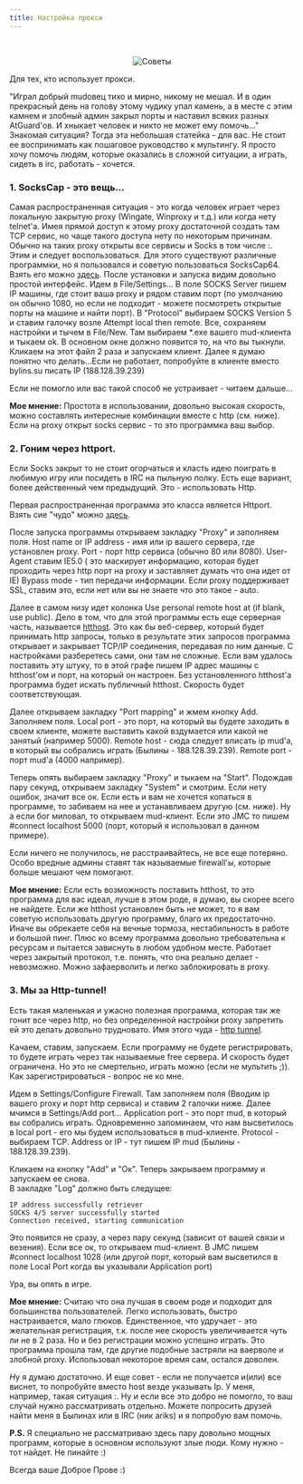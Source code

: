 ```yaml
---
title: Настройка прокси
---
```


&nbsp;

<p style='text-align: center'>
    <img src="/img/tit_advice.jpg" alt='Советы' />
</p>

Для тех, кто использует прокси.

"Играл добрый mudовец тихо и мирно, никому не мешал. И в один прекрасный день на голову этому чудику упал камень, а в месте с этим камнем и злобный админ закрыл порты и наставил всяких разных AtGuard'ов. И хныкает человек и никто не может ему помочь…"
Знакомая ситуация? Тогда эта небольшая статейка - для вас.
Не стоит ее воспринимать как пошаговое руководство к мультингу. Я просто хочу помочь людям, которые оказались в сложной ситуации, а играть, сидеть в irc, работать - хочется.

### 1. SocksCap - это вещь…

Самая распространенная ситуация - это когда человек играет через локальную закрытую proxy (Wingate, Winproxy и т.д.) или когда нету telnet'а. Имея прямой доступ к этому proxy достаточной создать там TCP сервис, но чаще такого доступа нету по некоторым причинам. Обычно на таких proxy открыты все сервисы и Socks в том числе :. Этим и следует воспользоваться.
Для этого существуют различные программки, но я пользовался и советую пользоваться
SocksCap64. Взять его можно [здесь](https://www.sockscap64.com/homepage/).
После установки и запуска видим довольно простой интерфейс. Идем в File/Settings…
В поле SOCKS Server пишем IP машины, где стоит ваша proxy и рядом ставим порт (по умолчанию он обычно 1080, но если не подходит - можете посмотреть открытые порты на машине и найти порт). В "Protocol" выбираем SOCKS Version 5 и ставим галочку возле Attempt local then remote. Все, сохраняем настройки и тычем в File/New. Там выбираем *.exe вашего mud-клиента и тыкаем ok. В основном окне должно появится то, на что вы тыкнули. Кликаем на этот файл 2 раза и запускаем клиент. Далее я думаю понятно что делать…Если не работает, попробуйте в клиенте вместо bylins.su писать IP (188.128.39.239)

Если не помогло или вас такой способ не устраивает - читаем дальше…

**Мое мнение:** Простота в использовании, довольно высокая скорость, можно составлять интересные комбинации вместе с http (см. ниже). Если на proxy открыт socks сервис - то это программка ваш выбор.

### 2. Гоним через httport.

Если Socks закрыт то не стоит огорчаться и класть идею поиграть в любимую игру или посидеть в IRC на пыльную полку. Есть еще вариант, более действенный чем предыдущий. Это - использовать Http.

Первая распространенная программа это класса является Httport. Взять сие "чудо" можно [здесь](https://www.htthost.com/).

После запуска программы открываем закладку "Proxy" и заполняем поля. Host name or IP address - имя или ip вашего сервера, где установлен proxy. Port - порт http сервиса (обычно 80 или 8080). User-Agent ставим IE5.0 ( это маскирует информацию, которая будет проходить через http порт на proxy и заставляет думать что она идет от IE)
Bypass mode - тип передачи информации. Если proxy поддерживает SSL, ставим это, если нет или вы не знаете что это такое - auto.

Далее в самом низу идет колонка Use personal remote host at (if blank, use public). Дело в том, что для этой программы есть еще серверная часть, называется [htthost](https://www.htthost.com/). Это как бы веб-сервер, который будет принимать http запросы, только в результате этих запросов программа открывает и закрывает TCP/IP соединения, передавая по ним данные. С настройками разберетесь сами, они там не сложные. Если вам удалось поставить эту штуку, то в этой графе пишем IP адрес машины с htthost'ом и порт, на который он настроен. Без установленного htthost'а программа будет искать публичный htthost. Скорость будет соответствующая.

Далее открываем закладку "Port mapping" и жмем кнопку Add. Заполняем поля. Local port - это порт, на который вы будете заходить в своем клиенте, можете выставить какой вздумается или какой не занятый (например 5000). Remote host - сюда следует вписать ip mud'а, в который вы собрались играть (Былины - 188.128.39.239). Remote port - порт mud'а (4000 например).

Теперь опять выбираем закладку "Proxy" и тыкаем на "Start". Подождав пару секунд, открываем закладку "System" и смотрим. Если нету ошибок, значит все ок. Если есть и вам не хочется копаться в программе, то забиваем на нее и устанавливаем другую (см. ниже). Ну а если бог миловал, то открываем mud-клиент. Если это JMC то пишем #connect localhost 5000 (порт, который я использовал в данном примере).

Если ничего не получилось, не расстраивайтесь, не все еще потеряно. Особо вредные админы ставят так называемые firewall'ы, которые больше мешают чем помогают.

**Мое мнение:** Если есть возможность поставить htthost, то это программа для вас идеал, лучше в этом роде, я думаю, вы скорее всего не найдете. Если же htthost установлен быть не может, то я вам советую использовать другую программу, благо их предостаточно. Иначе вы обрекаете себя на вечные тормоза, нестабильность в работе и большой пинг. Плюс ко всему программа довольно требовательна к ресурсам и пытается зависнуть в любом удобном месте. Работает через закрытый протокол, т.е. понять, что она реально делает - невозможно. Можно зафаерволить и легко заблокировать в proxy.

### 3. Мы за Http-tunnel!

Есть такая маленькая и ужасно полезная программа, которая так же гонит все через http, но без определенной настройки proxy запретить ей это делать довольно трудновато. Имя этого чуда - [http tunnel](https://http-tunnel.com/).

Качаем, ставим, запускаем. Если программу не будете регистрировать, то будете играть через так называемые free сервера. И скорость будет ограничена. Но это не смертельно, играть можно (если не мультить ;)). Как зарегистрироваться - вопрос не ко мне.

Идем в Settings/Configure Firewall. Там заполняем поля (Вводим ip вашего proxy и порт http сервиса) и ставим 2 галочки ниже. Далее мчимся в Settings/Add port… Application port - это порт mud, в который вы собрались играть. Одновременно запоминаем, что нам высветилось в local port - его мы будем использоваться в mud-клиенте. Protocol - выбираем TCP. Address or IP - тут пишем IP mud (Былины - 188.128.39.239).

Кликаем на кнопку "Add" и "Ок". Теперь закрываем программу и запускаем ее снова.  
В закладке "Log" должно быть следущее:  
```
IP address successfully retriever  
SOCKS 4/5 server successfully started  
Connection received, starting communication  
```

Это появится не сразу, а через пару секунд (зависит от вашей связи и везения).
Если все ок, то открываем mud-клиент. В JMC пишем #connect localhost 1028 (или другой порт, который вам высветился в поле Local Port когда вы указывали Application port)

Ура, вы опять в игре.

**Мое мнение:** Считаю что она лучшая в своем роде и подходит для большинства пользователей. Легко использовать, быстро настраивается, мало глюков. Единственное, что удручает - это желательная регистрация, т.к. после нее скорость увеличивается чуть ли не в 2 раза. Но и без регистрации можно успешно играть. Это программа прошла там, где другие подобные застряли на ваерволе и злобной proxy. Использовал некоторое время сам, остался доволен.

<i class='letter letter-n mt-4'>Н</i>у я думаю достаточно. И еще совет - если не получается и(или) все виснет, то попробуйте вместо host везде указывать Ip. У меня, например, такая ситуация :. Ну и если все это добро не помогло, то ваш случай нужно рассматривать отдельно. Можете попросить друзей найти меня в Былинах или в IRC (ник ariks) и я попробую вам помочь.

**P.S.** Я специально не рассматриваю здесь пару довольно мощных программ, которые в основном используют злые люди. Кому нужно - тот найдет. Не пинайте :)

<p class='text-right mt-4'>
Всегда ваше Доброе Прове :)
</p>